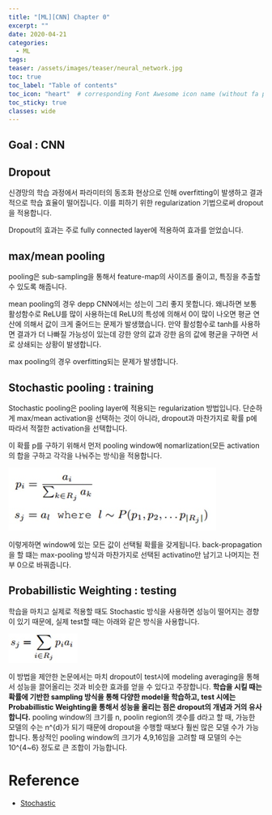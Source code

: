 ```yaml
---
title: "[ML][CNN] Chapter 0"
excerpt: ""
date: 2020-04-21
categories:
  - ML
tags:
teaser: /assets/images/teaser/neural_network.jpg
toc: true
toc_label: "Table of contents"
toc_icon: "heart"  # corresponding Font Awesome icon name (without fa prefix)
toc_sticky: true
classes: wide
---
```


Goal : CNN
---

## Dropout

신경망의 학습 과정에서 파라미터의 동조화 현상으로 인해 overfitting이 발생하고 결과적으로 학습 효율이 떨어집니다. 이를 피하기 위한 regularization 기법으로써 dropout을 적용합니다.  

Dropout의 효과는 주로 fully connected layer에 적용하여 효과를 얻었습니다. 

## max/mean pooling

pooling은 sub-sampling을 통해서 feature-map의 사이즈를 줄이고, 특징을 추출할 수 있도록 해줍니다.  

mean pooling의 경우 depp CNN에서는 성는이 그리 좋지 못합니다. 왜냐하면 보통 활성함수로 ReLU를 많이 사용하는데 ReLU의 특성에 의해서 0이 많이 나오면 평균 연산에 의해서 값이 크게 줄어드는 문제가 발생했습니다. 만약 활성함수로 tanh를 사용하면 결과가 더 나빠질 가능성이 있는데 강한 양의 값과 강한 음의 값에 평균을 구하면 서로 상쇄되는 상황이 발생합니다.  

max pooling의 경우 overfitting되는 문제가 발생합니다. 

## Stochastic pooling : training

Stochastic pooling은 pooling layer에 적용되는 regularization 방법입니다. 단순하게 max/mean activation을 선택하는 것이 아니라, dropout과 마찬가지로 확률 p에 따라서 적절한 activation을 선택합니다.  

이 확률 p를 구하기 위해서 먼저 pooling window에 nomarlization(모든 activation의 합을 구하고 각각을 나눠주는 방식)을 적용합니다.  

![cnn-0](/assets/images/ml/cnn-0.jpg)  

이렇게하면 window에 있는 모든 값이 선택될 확률을 갖게됩니다. back-propagation을 할 떄는 max-pooling 방식과 마찬가지로 선택된 activatino만 남기고 나머지는 전부 0으로 바꿔줍니다.  

## Probabillistic Weighting : testing

학습을 마치고 실제로 적용할 때도 Stochastic 방식을 사용하면 성능이 떨어지는 경향이 있기 때문에, 실제 test할 때는 아래와 같은 방식을 사용합니다.  

![cnn-1](/assets/images/ml/cnn-1.jpg)  

이 방법을 제안한 논문에서는 마치 dropout이 test시에 modeling averaging을 통해서 성능을 끌어올리는 것과 비슷한 효과를 얻을 수 있다고 주장합니다. **학습을 시킬 때는 확률에 기반한 sampling 방식을 통해 다양한 model을 학습하고, test 시에는 Probabillistic Weighting을 통해서 성능을 올리는 점은 dropout의 개념과 거의 유사합니다.** pooling window의 크기를 n, poolin region의 갯수를 d라고 할 때, 가능한 모델의 수는 n^{d}가 되기 때문에 dropout을 수행할 때보다 훨씬 많은 모델 수가 가능합니다. 통상적인 pooling window의 크기가 4,9,16임을 고려할 때 모델의 수는 10^{4~6} 정도로 큰 조합이 가능합니다.  





# Reference

- [Stochastic](https://blog.naver.com/laonple/220830178487)